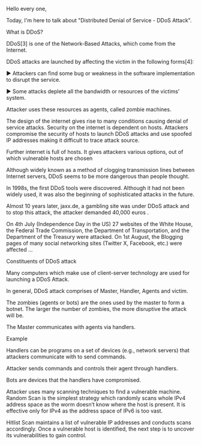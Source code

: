 Hello every one,

Today, I'm here to talk about "Distributed Denial of Service - DDoS Attack".

<!-- !  -->

What is DDoS?

<!-- DDoS là gì? -->

DDoS[3] is one of the Network-Based Attacks, which come from the Internet.

<!-- • DDoS [3] là một trong những cuộc tấn công dựa trên mạng xuất phát từ Internet. -->

DDoS attacks are launched by affecting the victim in the following forms[4]:

<!-- • Các cuộc tấn công DDoS được phát động bằng cách tác động đến nạn nhân dưới các hình thức sau[4]: -->

▶ Attackers can find some bug or weakness in the software implementation to disrupt the service.

<!-- ► Những kẻ tấn công có thể tìm thấy một số lỗi hoặc điểm yếu trong quá trình triển khai phần mềm để làm gián đoạn dịch vụ. -->

▶ Some attacks deplete all the bandwidth or resources of the victims’ system.

<!-- ► Một số cuộc tấn công làm cạn kiệt toàn bộ băng thông hoặc tài nguyên của hệ thống nạn nhân. -->

<!-- !  -->

Attacker uses these resources as agents, called zombie machines.

<!-- Kẻ tấn công sử dụng những tài nguyên này làm tác nhân, được gọi là máy zombie. -->

The design of the internet gives rise to many conditions causing denial of service attacks. Security on the internet is dependent on hosts. Attackers compromise the security of hosts to launch DDoS attacks and use spoofed IP addresses making it difficult to trace attack source.

<!-- Thiết kế của Internet làm phát sinh nhiều điều kiện gây ra các cuộc tấn công từ chối dịch vụ. Bảo mật trên internet phụ thuộc vào máy chủ. Những kẻ tấn công xâm phạm tính bảo mật của máy chủ để khởi động các cuộc tấn công DDoS và sử dụng các địa chỉ IP giả mạo gây khó khăn cho việc truy tìm nguồn tấn công. -->

Further internet is full of hosts. It gives attackers various options, out of which vulnerable hosts are chosen

<!-- Hơn nữa internet có đầy đủ các máy chủ. Nó cung cấp cho kẻ tấn công nhiều lựa chọn khác nhau, trong đó các máy chủ dễ bị tổn thương được chọn -->

<!-- !  -->

Although widely known as a method of clogging transmission lines between Internet servers, DDoS seems to be more dangerous than people thought.

<!-- Mặc dù được biết đến rộng rãi như một phương pháp làm tắc nghẽn đường truyền giữa các máy chủ Internet nhưng DDoS dường như nguy hiểm hơn mọi người nghĩ. -->

In 1998s, the first DDoS tools were discovered. Although it had not been widely used, it was also the beginning of sophisticated attacks in the future.

<!-- Vào những năm 1998, công cụ DDoS đầu tiên được phát hiện. Dù chưa được sử dụng rộng rãi nhưng nó cũng là khởi đầu cho những cuộc tấn công tinh vi trong tương lai. -->

Almost 10 years later, jaxx.de, a gambling site was under DDoS attack and to stop this attack, the attacker demanded 40,000 euros .

<!-- Gần 10 năm sau, jaxx.de, một trang web cờ bạc bị tấn công DDoS và để ngăn chặn cuộc tấn công này, kẻ tấn công đã yêu cầu 40.000 euro. -->

On 4th July (Independence Day in the US) 27 websites of the White House, the Federal Trade Commission, the Department of Transportation, and the Department of the Treasury were attacked. On 1st August, the Blogging pages of many social networking sites (Twitter X, Facebook, etc.) were affected ...

<!-- Vào ngày 4/7 (Ngày Độc lập ở Mỹ), 27 trang web của Nhà Trắng, Ủy ban Thương mại Liên bang, Bộ Giao thông Vận tải và Bộ Tài chính đã bị tấn công. Vào ngày 1 tháng 8, các trang Blog của nhiều trang mạng xã hội (Twitter X, Facebook, v.v.) đã bị ảnh hưởng ... -->
<!-- !  -->

Constituents of DDoS attack

<!-- Các thành phần của cuộc tấn công DDoS -->

Many computers which make use of client-server technology are used for launching a DDoS Attack.

<!-- Nhiều máy tính sử dụng công nghệ máy khách-máy chủ được sử dụng để khởi động Cuộc tấn công DDoS. -->

In general, DDoS attack comprises of Master, Handler, Agents and victim.

<!-- Nhìn chung, cuộc tấn công DDoS bao gồm Master, Handler, Agent và nạn nhân. -->

The zombies (agents or bots) are the ones used by the master to form a botnet. The larger the number of zombies, the more disruptive the attack will be.

<!-- Zombie (đặc vụ hoặc bot) là những thứ được chủ nhân sử dụng để tạo thành mạng botnet. Số lượng zombie càng lớn thì cuộc tấn công sẽ càng rối loạn. -->

The Master communicates with agents via handlers.

<!-- Master giao tiếp với các đại lý thông qua các trình xử lý. -->

<!-- !  -->

Example

<!-- Ví dụ -->

Handlers can be programs on a set of devices (e.g., network servers) that attackers communicate with to send commands.

<!-- Trình xử lý có thể là các chương trình trên một tập hợp thiết bị (ví dụ: máy chủ mạng) mà kẻ tấn công liên lạc để gửi lệnh. -->

Attacker sends commands and controls their agent through handlers.

<!-- Kẻ tấn công gửi lệnh và điều khiển tác nhân của chúng thông qua các trình xử lý. -->

Bots are devices that the handlers have compromised.

<!-- Bot là thiết bị mà người xử lý đã xâm phạm. -->

Attacker uses many scanning techniques to find a vulnerable machine. Random Scan is the simplest strategy which randomly scans whole IPv4 address space as the worm doesn’t know where the host is present. It is effective only for IPv4 as the address space of IPv6 is too vast.

<!-- Kẻ tấn công sử dụng nhiều kỹ thuật quét để tìm ra một máy dễ bị tấn công. Quét ngẫu nhiên là chiến lược đơn giản nhất quét ngẫu nhiên toàn bộ không gian địa chỉ IPv4 vì sâu không biết máy chủ hiện diện ở đâu. Nó chỉ có hiệu quả đối với IPv4 vì không gian địa chỉ của IPv6 quá rộng. -->

Hitlist Scan maintains a list of vulnerable IP addresses and conducts scans accordingly. Once a vulnerable host is identified, the next step is to uncover its vulnerabilities to gain control.

<!-- Hitlist Scan duy trì danh sách các địa chỉ IP dễ bị tấn công và tiến hành quét tương ứng. Sau khi xác định được máy chủ dễ bị tấn công, bước tiếp theo là phát hiện các lỗ hổng của nó để giành quyền kiểm soát. -->
<!-- !  -->

<!-- !  -->
